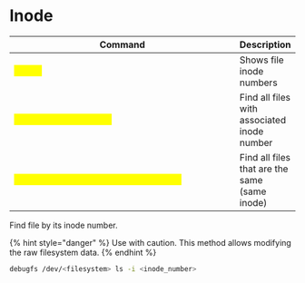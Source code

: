 # Inode

<table data-header-hidden data-full-width="true"><thead><tr><th width="405">Command</th><th>Description</th></tr></thead><tbody><tr><td><mark style="color:yellow;"><code>ls -li</code></td><td>Shows file inode numbers</td></tr><tr><td><mark style="color:yellow;"><code>find / -a -inum 74653</code></td><td>Find all files with associated inode number</td></tr><tr><td><mark style="color:yellow;"><code>find / -a -samefile /usr/bin/dispuid</code></td><td>Find all files that are the same (same inode)</td></tr></tbody></table>

Find file by its inode number.

{% hint style="danger" %}
Use with caution. This method allows modifying the raw filesystem data.
{% endhint %}

```bash
debugfs /dev/<filesystem> ls -i <inode_number>
```
